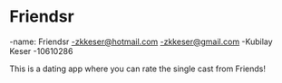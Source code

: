 # Friendsr
-name: Friendsr
-zkkeser@hotmail.com
-zkkeser@gmail.com
-Kubilay Keser
-10610286

This is a dating app where you can rate the single cast from Friends!